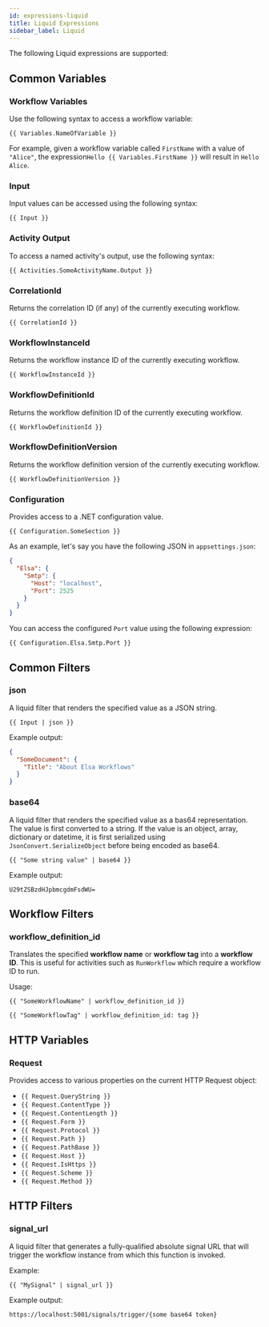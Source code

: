 ```yaml
---
id: expressions-liquid
title: Liquid Expressions
sidebar_label: Liquid
---
```


The following Liquid expressions are supported:

## Common Variables

### Workflow Variables

Use the following syntax to access a workflow variable: 

```liquid
{{ Variables.NameOfVariable }}
```

For example, given a workflow variable called `FirstName` with a value of `"Alice"`, the expression`Hello {{ Variables.FirstName }}` will result in `Hello Alice`.  

### Input

Input values can be accessed using the following syntax: 

```liquid
{{ Input }}
```

### Activity Output

To access a named activity's output, use the following syntax: 

```liquid
{{ Activities.SomeActivityName.Output }}
```

### CorrelationId

Returns the correlation ID (if any) of the currently executing workflow.

```liquid
{{ CorrelationId }}
```

### WorkflowInstanceId

Returns the workflow instance ID of the currently executing workflow.

```liquid
{{ WorkflowInstanceId }}
```

### WorkflowDefinitionId

Returns the workflow definition ID of the currently executing workflow.

```liquid
{{ WorkflowDefinitionId }}
```

### WorkflowDefinitionVersion

Returns the workflow definition version of the currently executing workflow.

```liquid
{{ WorkflowDefinitionVersion }}
```

### Configuration

Provides access to a .NET configuration value.

```liquid
{{ Configuration.SomeSection }}
```

As an example, let's say you have the following JSON in `appsettings.json`:

```json
{
  "Elsa": {
    "Smtp": {
      "Host": "localhost",
      "Port": 2525
    }
  }
}
```

You can access the configured `Port` value using the following expression:

```liquid
{{ Configuration.Elsa.Smtp.Port }}
```

## Common Filters

### json

A liquid filter that renders the specified value as a JSON string.

```liquid
{{ Input | json }}
```

Example output:

```json
{
  "SomeDocument": {
    "Title": "About Elsa Workflows"
  }
}
```

### base64

A liquid filter that renders the specified value as a bas64 representation.
The value is first converted to a string. If the value is an object, array, dictionary or datetime, it is first serialized using `JsonConvert.SerializeObject` before being encoded as base64.

```liquid
{{ "Some string value" | base64 }}
```

Example output:

```text
U29tZSBzdHJpbmcgdmFsdWU=
```

## Workflow Filters

### workflow_definition_id

Translates the specified **workflow name** or **workflow tag** into a **workflow ID**.
This is useful for activities such as `RunWorkflow` which require a workflow ID to run.

Usage:

```liquid
{{ "SomeWorkflowName" | workflow_definition_id }}
```

```liquid
{{ "SomeWorkflowTag" | workflow_definition_id: tag }}
```

## HTTP Variables

### Request

Provides access to various properties on the current HTTP Request object:

- `{{ Request.QueryString }}`
- `{{ Request.ContentType }}`
- `{{ Request.ContentLength }}`
- `{{ Request.Form }}`
- `{{ Request.Protocol }}`
- `{{ Request.Path }}`
- `{{ Request.PathBase }}`
- `{{ Request.Host }}`
- `{{ Request.IsHttps }}`
- `{{ Request.Scheme }}`
- `{{ Request.Method }}`

## HTTP Filters

### signal_url

A liquid filter that generates a fully-qualified absolute signal URL that will trigger the workflow instance from which this function is invoked.

Example: 

```liquid
{{ "MySignal" | signal_url }}
```

Example output:

`https://localhost:5001/signals/trigger/{some base64 token}`
